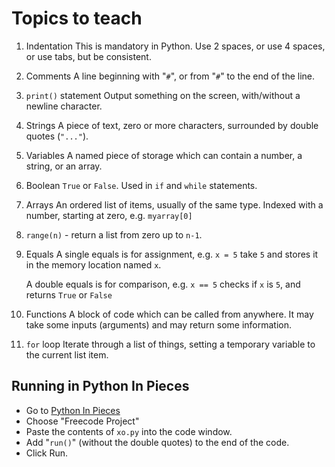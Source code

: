 # Topics to teach

1. Indentation
   This is mandatory in Python. Use 2 spaces, or use 4 spaces, or use tabs, but be consistent.
1. Comments
   A line beginning with "`#`", or from "`#`" to the end of the line.
1. `print()` statement
   Output something on the screen, with/without a newline character.
1. Strings
   A piece of text, zero or more characters, surrounded by double quotes (`"..."`).
1. Variables
   A named piece of storage which can contain a number, a string, or an array.
1. Boolean
   `True` or `False`. Used in `if` and `while` statements.
1. Arrays
   An ordered list of items, usually of the same type. Indexed with a number, starting at zero, e.g. `myarray[0]`
1. `range(n)` - return a list from zero up to `n-1`.
1. Equals
   A single equals is for assignment, e.g. `x = 5` take `5` and stores it in the memory location named `x`.

   A double equals is for comparison, e.g. `x == 5` checks if `x` is `5`, and returns `True` or `False`
1. Functions
   A block of code which can be called from anywhere. It may take some inputs (arguments) and may return some information.
1. `for` loop
   Iterate through a list of things, setting a temporary variable to the current list item.

## Running in Python In Pieces

- Go to [Python In Pieces](https://pythoninpieces.com/)
- Choose "Freecode Project"
- Paste the contents of `xo.py` into the code window.
- Add "`run()`" (without the double quotes) to the end of the code.
- Click Run.
